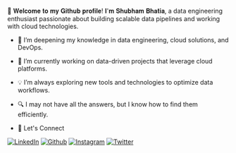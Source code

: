 👋 𝐖𝐞𝐥𝐜𝐨𝐦𝐞 𝐭𝐨 𝐦𝐲 𝐆𝐢𝐭𝐡𝐮𝐛 𝐩𝐫𝐨𝐟𝐢𝐥𝐞! 
𝐈'𝐦 𝐒𝐡𝐮𝐛𝐡𝐚𝐦 𝐁𝐡𝐚𝐭𝐢𝐚, a data engineering enthusiast passionate about building scalable data pipelines and working with cloud technologies.


- 🌱 I’m deepening my knowledge in data engineering, cloud solutions, and DevOps.

- 🔭 I’m currently working on data-driven projects that leverage cloud platforms.

- 💡 I’m always exploring new tools and technologies to optimize data workflows.
- 🔍 I may not have all the answers, but I know how to find them efficiently.
- 🔗 Let's Connect


[<img target="_blank" src="https://img.icons8.com/bubbles/100/000000/linkedin.png" title="LinkedIn">](https://www.linkedin.com/in/shubhambhatia2103/) [<img target="_blank" src="https://img.icons8.com/bubbles/100/000000/github.png" title="Github">](https://github.com/shubhambhatia2103) [<img target="_blank" src="https://img.icons8.com/bubbles/100/000000/instagram-new.png" title="Instagram">](https://instagram.com/6eingshubham) [<img target="_blank" src="https://img.icons8.com/bubbles/100/000000/twitter-squared.png" title="Twitter">](https://twitter.com/apmshubham)


<!--
**shubhambhatia2103/shubhambhatia2103** is a ✨ _special_ ✨ repository because its `README.md` (this file) appears on your GitHub profile.

Here are some ideas to get you started:

- 🔍 I don't know how to do it, but I know how to google it.
🌱 I’m currently learning with help from [docs.github.com](https://docs.github.com/en)



- 👯 I’m looking to collaborate on ...
- 🤔 I’m looking for help with ...
- 💬 Ask me about ...
- 📫 How to reach me: ...
- 😄 Pronouns: ...
- ⚡ Fun fact: ...
- ⚡ Fact that there isn't any fun around here and that makes it fun
-->
